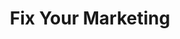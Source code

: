 ---
title: "Fix Your Marketing"
description: "Your marketing isn't broken. It's just scattered. I help professional services and tech-enabled businesses fix their marketing by creating clarity, focus, and a repeatable system for generating leads."

sections:
  - type: "content"
    class: "about"
    content: |
      ## Why Marketing Feels Hard
      
      Most businesses don't fail at marketing because they lack effort. They fail because:
      
      - Their messaging is unclear and doesn't cut through the noise.
      - Their team is busy executing tactics without a unifying strategy.
      - They rely on referrals or one channel, leaving growth unpredictable.
      - They're experimenting with AI tools, but without integration into a system.
      
      The result? Marketing feels like chaos. Leads are inconsistent. Growth feels stuck.

  - type: "grid"
    class: "services"
    header:
      title: "Fix Your Marketing with a System"
      subtitle: "When we work together, we'll build a **clear, structured marketing engine** that:"
    items:
      - icon: "icon-target"
        title: "Clarifies Your Positioning"
        description: "So prospects immediately understand your value."
      - icon: "icon-chart"
        title: "Maps Your Customer Journey"
        description: "So every message is designed to move leads forward."
      - icon: "icon-robot"
        title: "Sets Up Repeatable Lead Generation"
        description: "Using the right channels, content, and AI workflows."

  - type: "timeline"
    class: "approach"
    header:
      title: "My Consulting Process"
    items:
      - number: "1"
        title: "Discovery & Diagnosis"
        description: "We start by understanding your current marketing, challenges, and growth goals."
      - number: "2"
        title: "Strategy & Positioning"
        description: "We define your unique positioning and map the customer journey that fits your business."
      - number: "3"
        title: "System Design"
        description: "I create a structured marketing plan that combines strategy with AI-driven execution."
      - number: "4"
        title: "Implementation Support"
        description: "I work with your team to set up workflows, templates, and tools so they can run the system confidently."
      - number: "5"
        title: "Review & Scale"
        description: "We refine, measure results, and set up your system to scale without you being stuck in daily operations."

  - type: "grid"
    class: "audience"
    header:
      title: "I Work Best With:"
    items:
      - icon: "icon-handshake"
        description: "Professional services firms with 10+ employees"
      - icon: "icon-computer"
        description: "Marketing and creative agencies"
      - icon: "icon-graduation"
        description: "IPR and law firms"
      - icon: "icon-chart"
        description: "Training & education companies"
      - icon: "icon-target"
        description: "Recruitment & HR firms"
      - icon: "icon-robot"
        description: "Tech-enabled service providers"

  - type: "grid"
    class: "services"
    header:
      title: "What You'll Walk Away With"
    items:
      - icon: "icon-target"
        title: "A Clear Marketing Strategy"
        description: "Aligned to your business goals and market realities."
      - icon: "icon-handshake"
        title: "Positioning & Messaging Frameworks"
        description: "So your team communicates with confidence."
      - icon: "icon-chart"
        title: "A 12-Month Lead Generation Plan"
        description: "Practical, channel-specific, and AI-enabled."
      - icon: "icon-computer"
        title: "Templates & Workflows"
        description: "To make execution faster and more consistent."

cta:
  title: "Let's Fix Your Marketing"
  subtitle: "You don't need more tactics. You need a system."
  button:
    text: "Book a Call"
    url: "contact/"
---